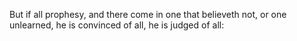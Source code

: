 But if all prophesy, and there come in one that believeth not, or one unlearned, he is convinced of all, he is judged of all:
